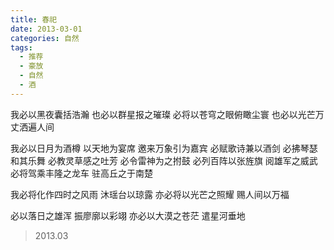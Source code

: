 ```yaml
---
title: 春祀
date: 2013-03-01
categories: 自然
tags:
  - 推荐
  - 豪放
  - 自然
  - 酒
---
```


我必以黑夜囊括浩瀚
也必以群星报之璀璨
必将以苍穹之眼俯瞰尘寰
也必以光芒万丈洒遍人间
<!--more-->
我必以日月为酒樽
以天地为宴席
邀来万象引为嘉宾
必赋歌诗兼以酒剑
必拂琴瑟和其乐舞
必教灵草感之吐芳
必令雷神为之拊鼓
必列百阵以张旌旗
阅雄军之威武
必将驾乘丰隆之龙车
驻高丘之于南楚

我必将化作四时之风雨
沐瑶台以琼露
亦必将以光芒之照耀
赐人间以万福

必以落日之雄浑
振廖廓以彩翊
亦必以大漠之苍茫
遣星河垂地

> 2013.03
